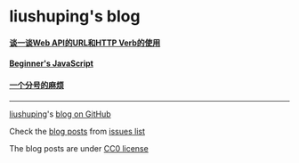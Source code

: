 liushuping's blog
====
#### [谈一谈Web API的URL和HTTP Verb的使用](https://github.com/liushuping/blog/issues/9)
#### [Beginner's JavaScript](https://github.com/liushuping/blog/issues/2)
#### [一个分号的麻烦](https://github.com/liushuping/blog/issues/1)
---
[liushuping](https://github.com/liushuping)'s [blog on GitHub](https://github.com/liushuping/blog/issues)

Check the [blog posts](https://github.com/liushuping/blog/issues) from [issues list](https://github.com/liushuping/blog/issues)

The blog posts are under [CC0 license](https://github.com/liushuping/blog/blob/master/LICENSE)
